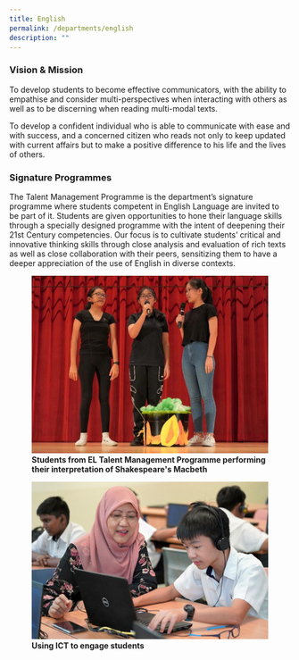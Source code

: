 ```yaml
---
title: English
permalink: /departments/english
description: ""
---
```

### Vision & Mission
To develop students to become effective communicators, with the ability to empathise and consider multi-perspectives when interacting with others as well as to be discerning when reading multi-modal texts.
  
To develop a confident individual who is able to communicate with ease and with success, and a concerned citizen who reads not only to keep updated with current affairs but to make a positive difference to his life and the lives of others.

### Signature Programmes
The Talent Management Programme is the department’s signature programme where students competent in English Language are invited to be part of it. Students are given opportunities to hone their language skills through a specially designed programme with the intent of deepening their 21st Century competencies. Our focus is to cultivate students’ critical and innovative thinking skills through close analysis and evaluation of rich texts as well as close collaboration with their peers, sensitizing them to have a deeper appreciation of the use of English in diverse contexts.

<figure>
<img src="images/eng1.jpg">
<figcaption> <strong> Students from EL Talent Management Programme performing their interpretation of Shakespeare's Macbeth </strong> </figcaption>
</figure>

<figure>
<img src="/images/eng2.jpg">
<figcaption> <strong> Using ICT to engage students </strong> </figcaption>
</figure>